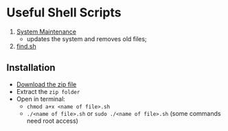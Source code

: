 # Useful Shell Scripts

1. [System Maintenance](https://github.com/RegusAl/shell-scripts/blob/main/System_Maintenance.sh)
    - updates the system and removes old files;
2. [find.sh](https://github.com/RegusAl/shell-scripts/blob/main/find.sh)





## Installation

- [Download the zip file](https://github.com/RegusAl/shell-scripts/archive/refs/heads/main.zip)
- Extract the `zip folder`
- Open in terminal:
    - `chmod a+x <name of file>.sh`
    - `./<name of file>.sh` or `sudo ./<name of file>.sh` (some commands need root access)
